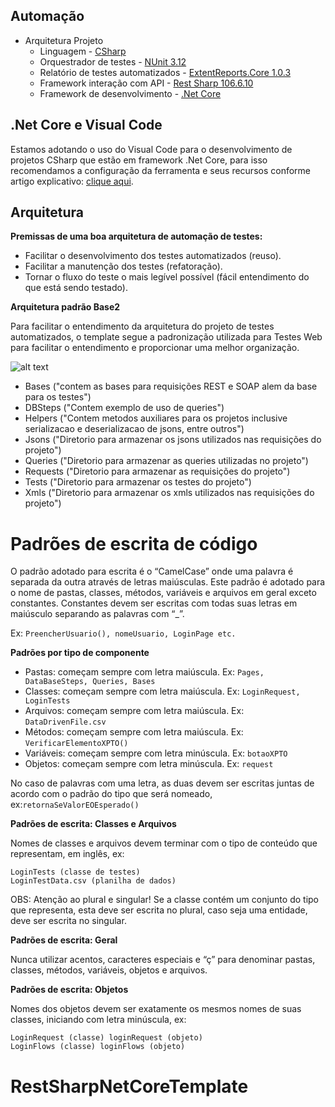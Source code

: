 ## Automação

- Arquitetura Projeto
	- Linguagem		- [CSharp](https://docs.microsoft.com/pt-br/dotnet/csharp/ "CSharp")
	- Orquestrador de testes - [NUnit 3.12](https://github.com/nunit/nunit "NUnit 3.12")
	- Relatório de testes automatizados - [ExtentReports.Core 1.0.3](https://www.nuget.org/packages/ExtentReports.Core/)
	- Framework interação com API - [Rest Sharp 106.6.10](http://restsharp.org/ "RestSharp 106.6.10") 
	- Framework de desenvolvimento - [.Net Core](https://dotnet.microsoft.com/download/dotnet-core/3.1)

## .Net Core e Visual Code
Estamos adotando o uso do Visual Code para o desenvolvimento de projetos CSharp que estão em framework .Net Core, para isso recomendamos a configuração da ferramenta e seus recursos conforme artigo explicativo: [clique aqui](https://medium.com/@saymowan/configurando-seu-vscode-para-desenvolver-projetos-de-testes-automatizados-netcore-nunit-476e73aa7b01).

## Arquitetura

**Premissas de uma boa arquitetura de automação de testes:**
*  Facilitar o desenvolvimento dos testes automatizados (reuso).
*  Facilitar a manutenção dos testes (refatoração).
*  Tornar o fluxo do teste o mais legível possível (fácil entendimento do que está sendo testado).

**Arquitetura padrão Base2**

Para facilitar o entendimento da arquitetura do projeto de testes automatizados, o template segue a padronização utilizada para Testes Web para facilitar o entendimento e proporcionar uma melhor organização.

![alt text](https://i.imgur.com/NbiGGUL.png)

  - Bases ("contem as bases para requisições REST e SOAP alem da base para os testes")
  - DBSteps ("Contem exemplo de uso de queries")
  - Helpers ("Contem metodos auxiliares para os projetos inclusive serializacao e deserializacao de jsons, entre outros")
  - Jsons ("Diretorio para armazenar os jsons utilizados nas requisições do projeto")
  - Queries ("Diretorio para armazenar as queries utilizadas no projeto")
  - Requests ("Diretorio para armazenar as requisições do projeto")
  - Tests ("Diretorio para armazenar os testes do projeto")
  - Xmls ("Diretorio para armazenar os xmls utilizados nas requisições do projeto")


# Padrões de escrita de código

O padrão adotado para escrita é o “CamelCase” onde uma palavra é separada da outra através de letras maiúsculas. Este padrão é adotado para o nome de pastas, classes, métodos, variáveis e arquivos em geral exceto constantes. Constantes devem ser escritas com todas suas letras em maiúsculo separando as palavras com “_”.

Ex: `PreencherUsuario(), nomeUsuario, LoginPage etc.`

**Padrões por tipo de componente**

* Pastas: começam sempre com letra maiúscula. Ex: `Pages, DataBaseSteps, Queries, Bases`
* Classes: começam sempre com letra maiúscula. Ex: `LoginRequest, LoginTests`
* Arquivos: começam sempre com letra maiúscula. Ex: `DataDrivenFile.csv`
* Métodos: começam sempre com letra maiúscula. Ex: `VerificarElementoXPTO()`
* Variáveis: começam sempre com letra minúscula. Ex: `botaoXPTO`
* Objetos: começam sempre com letra minúscula. Ex: `request`

No caso de palavras com uma letra, as duas devem ser escritas juntas de acordo com o padrão do tipo que será nomeado, ex:`retornaSeValorEOEsperado()`



**Padrões de escrita: Classes e Arquivos**

Nomes de classes e arquivos devem terminar com o tipo de conteúdo que representam, em inglês, ex:

```
LoginTests (classe de testes)
LoginTestData.csv (planilha de dados)
```

OBS: Atenção ao plural e singular! Se a classe contém um conjunto do tipo que representa, esta deve ser escrita no plural, caso seja uma entidade, deve ser escrita no singular.


**Padrões de escrita: Geral**

Nunca utilizar acentos, caracteres especiais e “ç” para denominar pastas, classes, métodos, variáveis, objetos e arquivos.

**Padrões de escrita: Objetos**

Nomes dos objetos devem ser exatamente os mesmos nomes de suas classes, iniciando com letra minúscula, ex:

```
LoginRequest (classe) loginRequest (objeto)
LoginFlows (classe) loginFlows (objeto)
```
# RestSharpNetCoreTemplate
